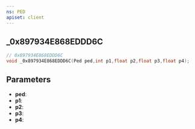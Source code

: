 ```yaml
---
ns: PED
apiset: client
---
```

## _0x897934E868EDDD6C

```c
// 0x897934E868EDDD6C
void _0x897934E868EDDD6C(Ped ped,int p1,float p2,float p3,float p4);
```


## Parameters
* **ped**:
* **p1**:
* **p2**:
* **p3**:
* **p4**:



